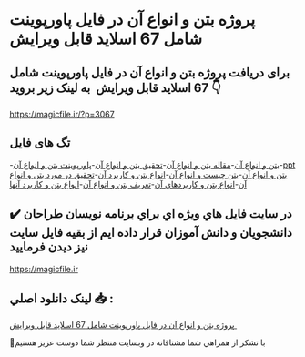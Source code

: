 # پروژه بتن و انواع آن در فایل پاورپوینت شامل 67 اسلاید قابل ویرایش 

## برای دریافت پروژه بتن و انواع آن در فایل پاورپوینت شامل 67 اسلاید قابل ویرایش  به لینک زیر بروید 👇

https://magicfile.ir/?p=3067

## تگ های فایل

-[بتن و انواع آن](https://magicfile.ir/product/%d9%be%d8%b1%d9%88%da%98%d9%87-%d8%a8%d8%aa%d9%86-%d9%88-%d8%a7%d9%86%d9%88%d8%a7%d8%b9-%d8%a2%d9%86-%d8%af%d8%b1-%d9%81%d8%a7%db%8c%d9%84-%d9%be%d8%a7%d9%88%d8%b1%d9%be%d9%88%db%8c%d9%86%d8%aa/)-[مقاله بتن و انواع آن](https://magicfile.ir/product/%d9%be%d8%b1%d9%88%da%98%d9%87-%d8%a8%d8%aa%d9%86-%d9%88-%d8%a7%d9%86%d9%88%d8%a7%d8%b9-%d8%a2%d9%86-%d8%af%d8%b1-%d9%81%d8%a7%db%8c%d9%84-%d9%be%d8%a7%d9%88%d8%b1%d9%be%d9%88%db%8c%d9%86%d8%aa/)-[تحقیق بتن و انواع آن](https://magicfile.ir/product/%d9%be%d8%b1%d9%88%da%98%d9%87-%d8%a8%d8%aa%d9%86-%d9%88-%d8%a7%d9%86%d9%88%d8%a7%d8%b9-%d8%a2%d9%86-%d8%af%d8%b1-%d9%81%d8%a7%db%8c%d9%84-%d9%be%d8%a7%d9%88%d8%b1%d9%be%d9%88%db%8c%d9%86%d8%aa/)-[پاورپوینت بتن و انواع آن](https://magicfile.ir/product/%d9%be%d8%b1%d9%88%da%98%d9%87-%d8%a8%d8%aa%d9%86-%d9%88-%d8%a7%d9%86%d9%88%d8%a7%d8%b9-%d8%a2%d9%86-%d8%af%d8%b1-%d9%81%d8%a7%db%8c%d9%84-%d9%be%d8%a7%d9%88%d8%b1%d9%be%d9%88%db%8c%d9%86%d8%aa/)-[ppt بتن و انواع آن](https://magicfile.ir/product/%d9%be%d8%b1%d9%88%da%98%d9%87-%d8%a8%d8%aa%d9%86-%d9%88-%d8%a7%d9%86%d9%88%d8%a7%d8%b9-%d8%a2%d9%86-%d8%af%d8%b1-%d9%81%d8%a7%db%8c%d9%84-%d9%be%d8%a7%d9%88%d8%b1%d9%be%d9%88%db%8c%d9%86%d8%aa/)-[بتن چیست و انواع آن](https://magicfile.ir/product/%d9%be%d8%b1%d9%88%da%98%d9%87-%d8%a8%d8%aa%d9%86-%d9%88-%d8%a7%d9%86%d9%88%d8%a7%d8%b9-%d8%a2%d9%86-%d8%af%d8%b1-%d9%81%d8%a7%db%8c%d9%84-%d9%be%d8%a7%d9%88%d8%b1%d9%be%d9%88%db%8c%d9%86%d8%aa/)-[انواع بتن و کاربرد آن](https://magicfile.ir/product/%d9%be%d8%b1%d9%88%da%98%d9%87-%d8%a8%d8%aa%d9%86-%d9%88-%d8%a7%d9%86%d9%88%d8%a7%d8%b9-%d8%a2%d9%86-%d8%af%d8%b1-%d9%81%d8%a7%db%8c%d9%84-%d9%be%d8%a7%d9%88%d8%b1%d9%be%d9%88%db%8c%d9%86%d8%aa/)-[تحقیق در مورد بتن و انواع آن](https://magicfile.ir/product/%d9%be%d8%b1%d9%88%da%98%d9%87-%d8%a8%d8%aa%d9%86-%d9%88-%d8%a7%d9%86%d9%88%d8%a7%d8%b9-%d8%a2%d9%86-%d8%af%d8%b1-%d9%81%d8%a7%db%8c%d9%84-%d9%be%d8%a7%d9%88%d8%b1%d9%be%d9%88%db%8c%d9%86%d8%aa/)-[انواع بتن و کاربردهای آن](https://magicfile.ir/product/%d9%be%d8%b1%d9%88%da%98%d9%87-%d8%a8%d8%aa%d9%86-%d9%88-%d8%a7%d9%86%d9%88%d8%a7%d8%b9-%d8%a2%d9%86-%d8%af%d8%b1-%d9%81%d8%a7%db%8c%d9%84-%d9%be%d8%a7%d9%88%d8%b1%d9%be%d9%88%db%8c%d9%86%d8%aa/)-[تعریف بتن و انواع آن](https://magicfile.ir/product/%d9%be%d8%b1%d9%88%da%98%d9%87-%d8%a8%d8%aa%d9%86-%d9%88-%d8%a7%d9%86%d9%88%d8%a7%d8%b9-%d8%a2%d9%86-%d8%af%d8%b1-%d9%81%d8%a7%db%8c%d9%84-%d9%be%d8%a7%d9%88%d8%b1%d9%be%d9%88%db%8c%d9%86%d8%aa/)-[انواع بتن و کاربرد آنها](https://magicfile.ir/product/%d9%be%d8%b1%d9%88%da%98%d9%87-%d8%a8%d8%aa%d9%86-%d9%88-%d8%a7%d9%86%d9%88%d8%a7%d8%b9-%d8%a2%d9%86-%d8%af%d8%b1-%d9%81%d8%a7%db%8c%d9%84-%d9%be%d8%a7%d9%88%d8%b1%d9%be%d9%88%db%8c%d9%86%d8%aa/)

## ✔️ در سايت فايل هاي ويژه اي براي برنامه نويسان طراحان دانشجويان و دانش آموزان قرار داده ايم از بقيه فايل سايت نيز ديدن فرماييد

https://magicfile.ir


## لينک دانلود اصلي 📥 :

[پروژه بتن و انواع آن در فایل پاورپوینت شامل 67 اسلاید قابل ویرایش ](https://magicfile.ir/product/%d9%be%d8%b1%d9%88%da%98%d9%87-%d8%a8%d8%aa%d9%86-%d9%88-%d8%a7%d9%86%d9%88%d8%a7%d8%b9-%d8%a2%d9%86-%d8%af%d8%b1-%d9%81%d8%a7%db%8c%d9%84-%d9%be%d8%a7%d9%88%d8%b1%d9%be%d9%88%db%8c%d9%86%d8%aa/) 


🙏با تشکر از همراهي شما مشتاقانه در وبسایت منتظر شما دوست عزیز هستیم

